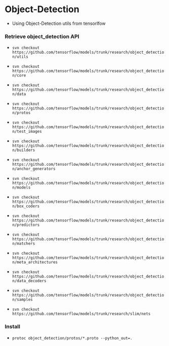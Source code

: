 # Object-Detection

* Using Object-Detection utils from tensorlfow

### Retrieve object_detection API

- `svn checkout https://github.com/tensorflow/models/trunk/research/object_detection/utils`
- `svn checkout https://github.com/tensorflow/models/trunk/research/object_detection/core`
- `svn checkout https://github.com/tensorflow/models/trunk/research/object_detection/data`
- `svn checkout https://github.com/tensorflow/models/trunk/research/object_detection/protos`
- `svn checkout https://github.com/tensorflow/models/trunk/research/object_detection/test_images`
- `svn checkout https://github.com/tensorflow/models/trunk/research/object_detection/builders`
- `svn checkout https://github.com/tensorflow/models/trunk/research/object_detection/anchor_generators`
- `svn checkout https://github.com/tensorflow/models/trunk/research/object_detection/models`
- `svn checkout https://github.com/tensorflow/models/trunk/research/object_detection/box_coders`
- `svn checkout https://github.com/tensorflow/models/trunk/research/object_detection/predictors`
- `svn checkout https://github.com/tensorflow/models/trunk/research/object_detection/matchers`
- `svn checkout https://github.com/tensorflow/models/trunk/research/object_detection/meta_architectures`
- `svn checkout https://github.com/tensorflow/models/trunk/research/object_detection/data_decoders`
- `svn checkout https://github.com/tensorflow/models/trunk/research/object_detection/samples`

- `svn checkout https://github.com/tensorflow/models/trunk/research/slim/nets`

### Install

- `protoc object_detection/protos/*.proto --python_out=.`
